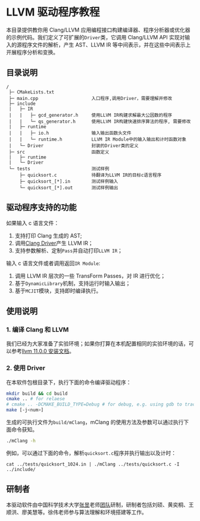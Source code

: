 # LLVM 驱动程序教程

本目录提供教你用 Clang/LLVM 应用编程接口构建编译器、程序分析器或优化器的示例代码。我们定义了可扩展的`Driver`类，它调用 Clang/LLVM API 实现对输入的源程序文件的解析，产生 AST、LLVM IR 等中间表示，并在这些中间表示上开展程序分析和变换。

## 目录说明

```
/
 ├─ CMakeLists.txt          
 ├─ main.cpp                    入口程序,调用Driver，需要理解并修改
 ├─ include
 |	 ├─ IR
 |   |   ├─ gcd_generator.h  	使用LLVM IR构建求解最大公因数的程序
 |   |   └─ qs_generator.h   	使用LLVM IR构建快速排序算法的程序, 需要修改
 |   ├─ runtime
 |   |   ├─ io.h  				输入输出函数头文件
 |   |   └─ runtime.h   		LLVM IR Module中的输入输出和计时函数对象
 |   └─ Driver                  封装的Driver类的定义
 ├─ src                         函数定义
 |   ├─ runtime					
 |   └─ Driver
 └─ tests                       测试样例
 	 ├─ quicksort.c 			待翻译为LLVM IR的目标c语言程序
 	 ├─ quicksort_[*].in        测试样例输入
 	 └─ quicksort_[*].out       测试样例输出
```

## 驱动程序支持的功能

如果输入 c 语言文件：

1. 支持打印 Clang 生成的 AST;
2. 调用[Clang Driver](https://github.com/llvm/llvm-project/blob/release/11.x/clang/lib/Driver/Driver.cpp)产生 LLVM IR；
3. 支持参数解析、定制`Pass`并自动打印`LLVM IR`；

输入 c 语言文件或者调用返回`IR Module`:

1. 调用 LLVM IR 层次的一些 TransForm Passes，对 IR 进行优化；
2. 基于`DynamicLibrary`机制，支持运行时输入输出；
3. 基于`MCJIT`模块，支持即时编译执行。

## 使用说明

### 1. 编译 Clang 和 LLVM

我们已经为大家准备了实验环境；如果你打算在本机配置相同的实验环境的话，可以参考[llvm 11.0.0 安装文档](./docs/LLVM-11.0.0-install.md)。

### 2. 使用 Driver

在本软件包根目录下，执行下面的命令编译驱动程序：

```bash
mkdir build && cd build
cmake .. # for relaese
# cmake .. -DCMAKE_BUILD_TYPE=Debug # for debug, e.g. using gdb to trace
make [-j<num>]
```

生成的可执行文件为`build/mClang`，mClang 的使用方法及参数可以通过执行下面命令获知。

```bash
./mClang -h
```

例如，可以通过下面的命令，解析`quicksort.c`程序并执行输出以及计时：

```shell
cat ../tests/quicksort_1024.in | ./mClang ../tests/quicksort.c -I ../include/
```

## 研制者

本驱动软件由中国科学技术大学[张昱](http://staff.ustc.edu.cn/~yuzhang/)老师[团队](https://s4plus.ustc.edu.cn/)研制，研制者包括刘硕、黄奕桐、王顺洪、廖美慧等。徐伟老师参与算法理解和环境搭建等工作。
